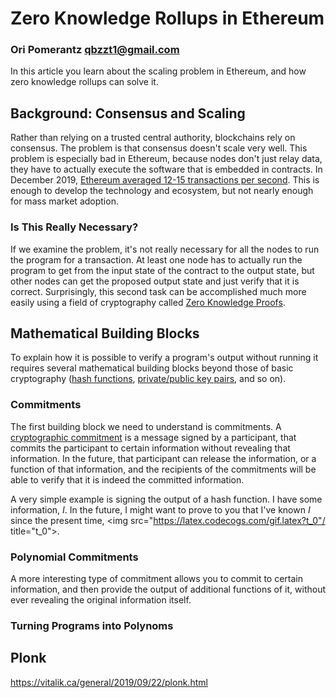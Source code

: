 # Zero Knowledge Rollups in Ethereum
### Ori Pomerantz qbzzt1@gmail.com 

In this article you learn about the scaling problem in Ethereum, and how zero knowledge rollups can
solve it.

## Background: Consensus and Scaling

Rather than relying on a trusted central authority, blockchains rely on consensus. The problem is
that consensus doesn't scale very well. This problem is especially bad in Ethereum, because nodes don't 
just relay data, they have to actually execute the software that is embedded in contracts. In December
2019, [Ethereum averaged 12-15 transactions per 
second](https://blog.bybit.com/research-and-analysis/ethereum-blockchain-performance-and-scalability/).
This is enough to develop the technology and ecosystem, but not nearly enough for mass market adoption.


### Is This Really Necessary?

If we examine the problem, it's not really necessary for all the nodes to run the program for a 
transaction. At least one node has to actually run the program to get from the input state of the
contract to the output state, but other nodes can get the proposed output state and just verify
that it is correct. Surprisingly, this second task can be accomplished much more easily using a 
field of cryptography called [Zero Knowledge Proofs](https://en.wikipedia.org/wiki/Zero-knowledge_proof).


## Mathematical Building Blocks

To explain how it is possible to verify a program's output without running it requires several 
mathematical building blocks beyond those of basic cryptography ([hash 
functions](https://en.wikipedia.org/wiki/Cryptographic_hash_function), [private/public key
pairs](https://en.wikipedia.org/wiki/Public-key_cryptography), and so on).


### Commitments

The first building block we need to understand is commitments. A [cryptographic 
commitment](https://en.wikipedia.org/wiki/Commitment_scheme) is a message signed by a participant, that 
commits the participant to certain information without revealing that information. In the future, that 
participant can release the information, or a function of that information, and the recipients of the 
commitments will be able to verify that it is indeed the committed information.

A very simple example is signing the output of a hash function. I have some information, *I*. In the 
future, I might want to prove to you that I've known *I* since the present time, 
<img src="https://latex.codecogs.com/gif.latex?t_0"/ title="t_0">.


### Polynomial Commitments

A more interesting type of commitment allows you to commit to certain information, and then provide 
the output of additional functions of it, without ever revealing the original information itself. 


### Turning Programs into Polynoms



## Plonk

https://vitalik.ca/general/2019/09/22/plonk.html
